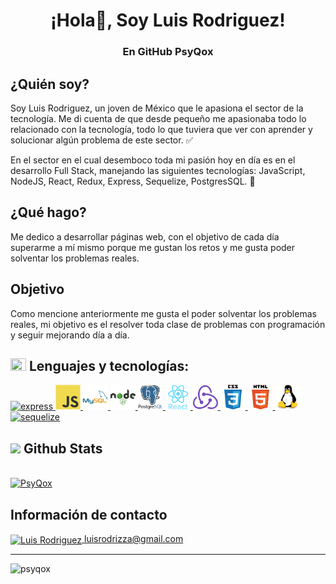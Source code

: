 

<h1 align="center">¡Hola👋, Soy Luis Rodriguez!</h1>
<h3 align="center">En GitHub PsyQox</h3>


<h2 align="left">¿Quién soy?</h2>
<p align="left">
Soy Luis Rodriguez, un joven de México que le apasiona el sector de la tecnología. Me di cuenta de que desde pequeño me apasionaba todo lo relacionado con la tecnología, todo lo que tuviera que ver con aprender y solucionar algún problema de este sector. ✅

En el sector en el cual desemboco toda mi pasión hoy en día es en el desarrollo Full Stack, manejando las siguientes tecnologías: JavaScript, NodeJS, React, Redux, Express, Sequelize, PostgresSQL. 🚀
</p>

<h2>¿Qué hago?</h2>
<p>Me dedico a desarrollar páginas web, con el objetivo de cada día superarme a mí mismo porque me gustan los retos y me gusta poder solventar los problemas reales.</p>

<h2>Objetivo</h2>
<p>Como mencione anteriormente me gusta el poder solventar los problemas reales, mi objetivo es el 
resolver toda clase de problemas con programación y seguir mejorando día a día.</p>

<h2 align="left"><img src="https://media2.giphy.com/media/QssGEmpkyEOhBCb7e1/giphy.gif?cid=ecf05e47a0n3gi1bfqntqmob8g9aid1oyj2wr3ds3mg700bl&rid=giphy.gif" width ="25" height="20"> Lenguajes y tecnologías:</h2>

<p align="left"> <a href="https://expressjs.com" target="_blank" rel="noreferrer"> <img src="https://w7.pngwing.com/pngs/925/447/png-transparent-express-js-node-js-javascript-mongodb-node-js-text-trademark-logo.png" alt="express" width="40" height="40"/> </a> <a href="https://developer.mozilla.org/en-US/docs/Web/JavaScript" target="_blank" rel="noreferrer"> <img src="https://raw.githubusercontent.com/devicons/devicon/master/icons/javascript/javascript-original.svg" alt="javascript" width="40" height="40"/> </a> <a href="https://www.mysql.com/" target="_blank" rel="noreferrer"> <img src="https://raw.githubusercontent.com/devicons/devicon/master/icons/mysql/mysql-original-wordmark.svg" alt="mysql" width="40" height="40"/> </a> <a href="https://nodejs.org" target="_blank" rel="noreferrer"> <img src="https://raw.githubusercontent.com/devicons/devicon/master/icons/nodejs/nodejs-original-wordmark.svg" alt="nodejs" width="40" height="40"/> </a> <a href="https://www.postgresql.org" target="_blank" rel="noreferrer"> <img src="https://raw.githubusercontent.com/devicons/devicon/master/icons/postgresql/postgresql-original-wordmark.svg" alt="postgresql" width="40" height="40"/> </a> <a href="https://reactjs.org/" target="_blank" rel="noreferrer"> <img src="https://raw.githubusercontent.com/devicons/devicon/master/icons/react/react-original-wordmark.svg" alt="react" width="40" height="40"/> </a> <a href="https://redux.js.org" target="_blank" rel="noreferrer"> <img src="https://raw.githubusercontent.com/devicons/devicon/master/icons/redux/redux-original.svg" alt="redux" width="40" height="40"/> </a><a href="https://www.w3schools.com/css/" target="_blank" rel="noreferrer"> <img src="https://raw.githubusercontent.com/devicons/devicon/master/icons/css3/css3-original-wordmark.svg" alt="css3" width="40" height="40"/> </a> <a href="https://www.w3.org/html/" target="_blank" rel="noreferrer"> <img src="https://raw.githubusercontent.com/devicons/devicon/master/icons/html5/html5-original-wordmark.svg" alt="html5" width="40" height="40"/> </a> <a href="https://www.linux.org/" target="_blank" rel="noreferrer"> <img src="https://raw.githubusercontent.com/devicons/devicon/master/icons/linux/linux-original.svg" alt="linux" width="40" height="40"/> </a> <a href="https://sequelize.org"><img src="https://www.vectorlogo.zone/logos/sequelizejs/sequelizejs-icon.svg" alt="sequelize" width="40" height="40"/></a></p>

## <img src="https://media.giphy.com/media/iY8CRBdQXODJSCERIr/giphy.gif" width="35"><b> Github Stats </b>
<br>

<div align="left">

<a href="https://github.com/PsyQox">
 
  <img src="https://github-readme-stats.vercel.app/api/pin/?username=PsyQox&repo=github-readme-stats&cache_seconds=86400&theme=algolia" width="375"  alt="PsyQox"/>

</a>
</div>

<h2>Información de contacto</h2>


<a href="mailto:luisrodrizza@gmail.com " target="blank"><img align="center" src="https://upload.wikimedia.org/wikipedia/commons/thumb/8/8c/Gmail_Icon_%282013-2020%29.svg/2560px-Gmail_Icon_%282013-2020%29.svg.png" alt="Luis Rodriguez" height="26" width="30" /> luisrodrizza@gmail.com</a>

<hr>
<p align="left"> <img src="https://komarev.com/ghpvc/?username=psyqox&label=Profile%20views&color=0e75b6&style=flat" alt="psyqox" /> </p>
